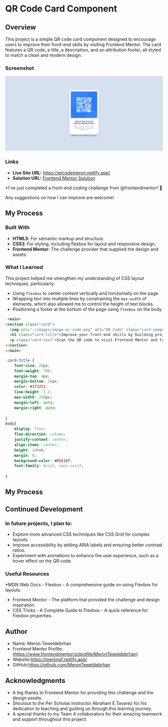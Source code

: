# QR Code Card Component

## Overview

This project is a simple QR code card component designed to encourage users to improve their front-end skills by visiting Frontend Mentor. The card features a QR code, a title, a description, and an attribution footer, all styled to match a clean and modern design.

### Screenshot

<img src="QR-code-perscholas.png" alt="QR Code Card Screenshot">

### Links 

- **Live Site URL:** https://qrcodemeron.netlify.app/
- **Solution URL:** [Frontend Mentor Solution](https://www.frontendmentor.io/solutions/qr-code-card-component-with-flexbox-and-responsive-design-use-htmlandcss-Tyk6q6l395)

*I've just completed a front-end coding challenge from @frontendmentor! 🎉

 

Any suggestions on how I can improve are welcome!
## My Process

### Built With

- **HTML5**: For semantic markup and structure.
- **CSS3**: For styling, including flexbox for layout and responsive design.
- **Frontend Mentor**: The challenge provider that supplied the design and assets.

### What I Learned

This project helped me strengthen my understanding of CSS layout techniques, particularly:

- Using `flexbox` to center content vertically and horizontally on the page.
- Wrapping text into multiple lines by constraining the `max-width` of elements, which also allowed me to control the height of text blocks.
- Positioning a footer at the bottom of the page using `flexbox` on the body.

```html
 <main>
<section class="card">
  <img src="./images/image-qr-code.png" alt="QR Code" class="card-image">
  <h1 class="card-title">Improve your front-end skills by building projects</h1>
  <p class="card-text">Scan the QR code to visit Frontend Mentor and take your coding skills to the next level</p>
</section>
</main>
```
```css
.card-title {
    font-size: 20px;
    font-weight: 700;
    margin-top: 4px;
    margin-bottom: 16px;
    color: #1f3251;
    line-height: 1.2;
    max-width: 250px;
    margin-left: auto;
    margin-right: auto;
    
}
body{
    display: flex;
    flex-direction: column;
    justify-content: center;
    align-items: center;
    height: 100vh;
    margin: 0;
    background-color: #D5E1EF;
    font-family: Arial, sans-serif;
    
}
```

  ## My Process
 
 ## Continued Development
  ### In future projects, I plan to:

* Explore more advanced CSS techniques like CSS Grid for complex layouts.
* Improve accessibility by adding ARIA labels and ensuring better contrast ratios.
* Experiment with animations to enhance the user experience, such as a hover effect on the QR code.

### Useful Resources
*MDN Web Docs - Flexbox - A comprehensive guide on using Flexbox for layouts.
* Frontend Mentor - The platform that provided the challenge and design inspiration.
* CSS Tricks - A Complete Guide to Flexbox - A quick reference for Flexbox properties.
## Author
* Name: Meron Teweldebrhan 
* Frontend Mentor Profile:(https://www.frontendmentor.io/profile/MeronTeweldebrhan)
* Website:https://meronpf.netlify.app/
* GitHub:https://github.com/MeronTeweldebrhan
## Acknowledgments
* A big thanks to Frontend Mentor for providing this challenge and the design assets.
* Shoutout to the Per Scholas Instructor Abraham E.Tavarez for his dedication to teaching and guiding us through this learning journey.
* A special thanks to my Team 4 collaborators for their amazing teamwork and support throughout this project.








